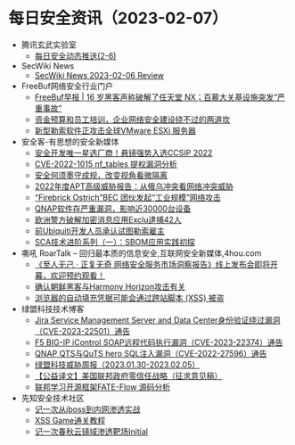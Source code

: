 # 每日安全资讯（2023-02-07）

- 腾讯玄武实验室
  - [每日安全动态推送(2-6)](https://mp.weixin.qq.com/s/FAvWlRjusMbk5yBiwUufRg)
- SecWiki News
  - [SecWiki News 2023-02-06 Review](http://www.sec-wiki.com/?2023-02-06)
- FreeBuf网络安全行业门户
  - [FreeBuf早报 | 16 岁黑客声称破解了任天堂 NX；百慕大关基设施突发“严重事故”](https://www.freebuf.com/news/356704.html)
  - [资金预算和员工培训，企业网络安全建设绕不过的两道坎](https://www.freebuf.com/news/356676.html)
  - [新型勒索软件正攻击全球VMware ESXi 服务器](https://www.freebuf.com/news/356626.html)
- 安全客-有思想的安全新媒体
  - [安全开发唯一星选厂商！悬镜强势入选CCSIP 2022](https://www.anquanke.com/post/id/286041)
  - [CVE-2022-1015 nf_tables 提权漏洞分析](https://www.anquanke.com/post/id/286079)
  - [安全何须墨守成规，改变视角看微隔离](https://www.anquanke.com/post/id/285518)
  - [2022年度APT高级威胁报告：从俄乌冲突看网络冲突威胁](https://www.anquanke.com/post/id/286048)
  - [“Firebrick Ostrich”BEC 团伙发起“工业规模”网络攻击](https://www.anquanke.com/post/id/286037)
  - [QNAP软件存严重漏洞，影响近30000台设备](https://www.anquanke.com/post/id/286033)
  - [欧洲警方破解加密消息应用Exclu逮捕42人](https://www.anquanke.com/post/id/286030)
  - [前Ubiquiti开发人员承认试图勒索雇主](https://www.anquanke.com/post/id/286027)
  - [SCA技术进阶系列（一）：SBOM应用实践初探](https://www.anquanke.com/post/id/285918)
- 嘶吼 RoarTalk – 回归最本质的信息安全,互联网安全新媒体,4hou.com
  - [《至人无己 · 正复无奇 网络安全服务市场洞察报告》线上发布会即将开幕，欢迎预约观看！](https://www.4hou.com/posts/nJvW)
  - [确认朝鲜黑客与Harmony Horizon攻击有关](https://www.4hou.com/posts/6VPV)
  - [浏览器的自动填充凭据可能会通过跨站脚本 (XSS) 被盗](https://www.4hou.com/posts/l665)
- 绿盟科技技术博客
  - [Jira Service Management Server and Data Center身份验证绕过漏洞（CVE-2023-22501）通告](http://blog.nsfocus.net/jira-service-management-server-and-data-centercve-2023-22501/)
  - [F5 BIG-IP iControl SOAP远程代码执行漏洞（CVE-2023-22374）通告](http://blog.nsfocus.net/f5-big-ip-icontrol-soapcve-2023-22374/)
  - [QNAP QTS与QuTS hero SQL注入漏洞（CVE-2022-27596）通告](http://blog.nsfocus.net/qnap-qtsquts-hero-sqlcve-2022-27596/)
  - [绿盟科技威胁周报（2023.01.30-2023.02.05）](http://blog.nsfocus.net/weeklyreport202306/)
  - [【公益译文】美国联邦政府零信任战略（征求意见稿）](http://blog.nsfocus.net/0trust/)
  - [联邦学习开源框架FATE-Flow 源码分析](http://blog.nsfocus.net/fate-flow/)
- 先知安全技术社区
  - [记一次从jboss到内网渗透实战](https://xz.aliyun.com/t/12120)
  - [XSS Game通关教程](https://xz.aliyun.com/t/12118)
  - [记一次春秋云镜域渗透靶场Initial](https://xz.aliyun.com/t/12115)
